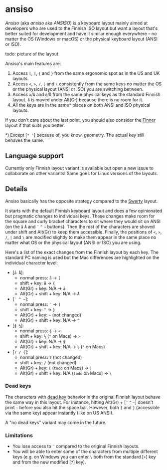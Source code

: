 # ansiso

*Ansiso* (aka *ansiso* aka *ANSISO*) is a keyboard layout mainly aimed at developers who are used to the Finnish ISO layout but want a layout that's better suited for development and have it similar enough everywhere – no matter the OS (Windows or macOS) or the physical keyboard layout (ANSI or ISO).

todo: picture of the layout

Ansiso's main features are:
1. Access `[`, `]`, `{` and `}` from the same ergonomic spot as in the US and UK layouts.
1. Access `<`, `>`, `/`, `|` and `\` consistently from the same keys no matter the OS or the physical layout (ANSI or ISO) you are switching between.
1. Access `ä`/`Ä` and `ö`/`Ö` from the same physical keys as the standard Finnish layout. `å` is moved under Alt(Gr) because there is no room for it.
1. All the keys are in the same* places on both ANSI and ISO physical layouts.

If you don't care about the last point, you should also consider the [Finner](https://github.com/ruohola/finner) layout if that suits you better.

\*) Except [`* '`] because of, you know, geometry. The actual key still behaves the same.

## Language support

Currently only Finnish layout variant is available but open a new issue to collaborate on other variants! Same goes for Linux versions of the layouts.

## Details

Ansiso basically has the opposite strategy compared to the [Swerty](http://johanegustafsson.net/projects/swerty/) layout.

It starts with the default Finnish keyboard layout and does a few opinionated but pragmatic changes to individual keys. These changes make room for the square and curly bracket characters to sit where they would sit on ANSI (on the `å` `Å` and `¨` `^` `~` buttons). Then the rest of the characters are shoved under shift and Alt(Gr) to keep them accessible. Finally, the positions of `<`, `>`, `/`, `|` and `\` are modified slightly to make them appear in the same place no matter what OS or the physical layout (ANSI or ISO) you are using.

Here's a list of the exact changes from the Finnish layout by each key. The standard PC naming is used but the Mac differences are highlighted on the individual character level:
- [`å Å`]:
  * normal press: `å` → `[`
  * shift + key: `Å` → `{`
  * Alt(Gr) + key: N/A → `å`
  * Alt(Gr) + shift + key: N/A → `Å`
- [`¨ ^ ~`]:
  * normal press: `¨` → `]`
  * shift + key: `^` → `}`
  * Alt(Gr) + key: `~` (not changed)
  * Alt(Gr) + shift + key: N/A → `^`
- [`§ ½`]:
  * normal press: `§` → `<`
  * shift + key: `½` (`°` on Macs) → `>`
  * Alt(Gr) + key: N/A → `§`
  * Alt(Gr) + shift + key: N/A → `½` (`°` on Macs)
- [`7 / {`]:
  * normal press: `7` (not changed)
  * shift + key: `/` (not changed)
  * Alt(Gr) + key: `{` (`todo` on Macs) → `|`
  * Alt(Gr) + shift + key: N/A (`todo` on Macs) → `\`

### Dead keys

The characters with [dead key](https://en.wikipedia.org/wiki/Dead_key) behavior in the original Finnish layout behave the same way in this layout. For instance, hitting Alt(Gr) + [`¨` `^` `~`] doesn't print `~` before you also hit the space bar. However, both `]` and `}` (accessible via the same key) appear instantly (like on US ANSI).

A "no dead keys" variant may come in the future.

### Limitations

* You lose access to `¨` compared to the original Finnish layouts.
* You will be able to enter some of the characters from multiple different keys (e.g. on Windows you can enter `\` both from the standard [`+`] key and from the new modified [`7`] key).
